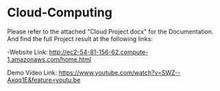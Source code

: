 # Cloud-Computing

Please refer to the attached "Cloud Project.docx" for the Documentation.
And find the full Project result at the following links:

-Website Link: http://ec2-54-81-156-62.compute-1.amazonaws.com/home.html


Demo Video Link: https://www.youtube.com/watch?v=SWZ--Axqq1E&feature=youtu.be
